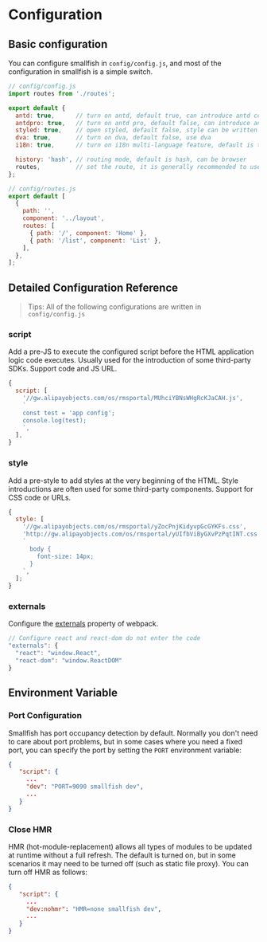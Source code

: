 # Configuration

## Basic configuration

You can configure smallfish in `config/config.js`, and most of the configuration in smallfish is a simple switch.

```jsx
// config/config.js
import routes from './routes';

export default {
  antd: true,      // turn on antd, default true, can introduce antd component
  antdpro: true,   // turn on antd pro, default false, can introduce ant-design-pro component
  styled: true,    // open styled, default false, style can be written in styled-component
  dva: true,       // turn on dva, default false, use dva
  i18n: true,      // turn on i18n multi-language feature, default is true, use smallfish/i18n kit

  history: 'hash', // routing mode, default is hash, can be browser
  routes,          // set the route, it is generally recommended to use the routes file alone
};
```

```jsx
// config/routes.js
export default [
  {
    path: '',
    component: '../layout',
    routes: [
      { path: '/', component: 'Home' },
      { path: '/list', component: 'List' },
    ],
  },
];
```

## Detailed Configuration Reference

> Tips: All of the following configurations are written in `config/config.js`

### script

Add a pre-JS to execute the configured script before the HTML application logic code executes. Usually used for the introduction of some third-party SDKs. Support code and JS URL.

```js
{
  script: [
    '//gw.alipayobjects.com/os/rmsportal/MUhciYBNsWHgRcKJaCAH.js',
    `
    const test = 'app config';
    console.log(test);
    `,
  ],
}
```

### style

Add a pre-style to add styles at the very beginning of the HTML. Style introductions are often used for some third-party components. Support for CSS code or URLs.

```js
{
  style: [
    '//gw.alipayobjects.com/os/rmsportal/yZocPnjKidyvpGcGYKFs.css',
    'http://gw.alipayobjects.com/os/rmsportal/yUIfbViByGXvPzPqtINT.css',
    `
      body {
        font-size: 14px;
      }
    `,
  ];
}
```

### externals

Configure the [externals](https://webpack.js.org/configuration/externals/) property of webpack.

```js
// Configure react and react-dom do not enter the code
"externals": {
  "react": "window.React",
  "react-dom": "window.ReactDOM"
}
```

## Environment Variable

### Port Configuration

Smallfish has port occupancy detection by default. Normally you don't need to care about port problems, but in some cases where you need a fixed port, you can specify the port by setting the `PORT` environment variable:

```json
{
   "script": {
     ...
     "dev": "PORT=9090 smallfish dev",
     ...
   }
}
```

### Close HMR

HMR (hot-module-replacement) allows all types of modules to be updated at runtime without a full refresh. The default is turned on, but in some scenarios it may need to be turned off (such as static file proxy). You can turn off HMR as follows:

```json
{
   "script": {
     ...
     "dev:nohmr": "HMR=none smallfish dev",
     ...
   }
}
```
